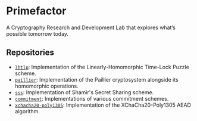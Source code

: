 # Primefactor

A Cryptography Research and Development Lab that explores what’s possible tomorrow today.

## Repositories

- [`lhtlp`](https://github.com/primefactor-io/lhtlp): Implementation of the Linearly-Homomorphic Time-Lock Puzzle scheme.
- [`paillier`](https://github.com/primefactor-io/paillier): Implementation of the Paillier cryptosystem alongside its homomorphic operations.
- [`sss`](https://github.com/primefactor-io/sss): Implementation of Shamir's Secret Sharing scheme.
- [`commitment`](https://github.com/primefactor-io/commitment): Implementations of various commitment schemes.
- [`xchacha20-poly1305`](https://github.com/primefactor-io/xchacha20-poly1305): Implementation of the XChaCha20-Poly1305 AEAD algorithm.
